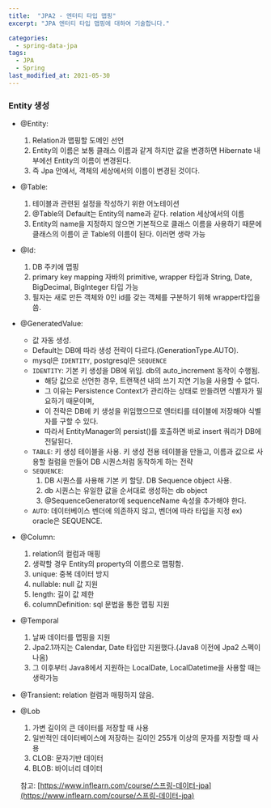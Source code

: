 ```yaml
---
title:  "JPA2 - 엔터티 타입 맵핑"
excerpt: "JPA 엔터티 타입 맵핑에 대하여 기술합니다."

categories:
  - spring-data-jpa
tags:
  - JPA
  - Spring
last_modified_at: 2021-05-30
---
```

 
### Entity 생성
* @Entity: 
  1. Relation과 맵핑할 도메인 선언 
  2. Entity의 이름은 보통 클래스 이름과 같게 하지만 값을 변경하면 Hibernate 내부에선 Entity의 이름이 변경된다.
  3. 즉 Jpa 안에서, 객체의 세상에서의 이름이 변경된 것이다.
* @Table:
  1. 테이블과 관련된 설정을 작성하기 위한 어노테이션
  2. @Table의 Default는 Entity의 name과 같다. relation 세상에서의 이름
  3. Entity의 name을 지정하지 않으면 기본적으로 클래스 이름을 사용하기 때문에 클래스의 이름이 곧 Table의 이름이 된다. 이러면 생략 가능
* @Id: 
  1. DB 주키에 맵핑
  2. primary key mapping 자바의 primitive, wrapper 타입과 String, Date, BigDecimal, BigInteger 타입 가능
  3. 필자는 새로 만든 객체와 0인 id를 갖는 객체를 구분하기 위해 wrapper타입을 씀.
* @GeneratedValue: 
  * 값 자동 생성. 
  * Default는 DB에 따라 생성 전략이 다르다.(GenerationType.AUTO).
  * mysql은 `IDENTITY`, postgresql은 `SEQUENCE`
  * `IDENTITY`: 기본 키 생성을 DB에 위임. db의 auto_increment 동작이 수행됨.
    * 해당 값으로 선언한 경우, 트랜잭션 내의 쓰기 지연 기능을 사용할 수 없다.
    * 그 이유는 Persistence Context가 관리하는 상태로 만들려면 식별자가 필요하기 때문이며,
    * 이 전략은 DB에 키 생성을 위임했으므로 엔터티를 테이블에 저장해야 식별자를 구할 수 있다.
    * 따라서 EntityManager의 persist()를 호출하면 바로 insert 쿼리가 DB에 전달된다.
  * `TABLE`: 키 생성 테이블을 사용. 키 생성 전용 테이블을 만들고, 이름과 값으로 사용할 컬럼을 만들어 DB 시퀀스처럼 동작하게 하는 전략
  * `SEQUENCE`: 
    1. DB 시퀀스를 사용해 기본 키 할당. DB Sequence object 사용.
    2. db 시퀀스는 유일한 값을 순서대로 생성하는 db object
    3. @SequenceGenerator에 sequenceName 속성을 추가해야 한다.
  * `AUTO`: 데이터베이스 벤더에 의존하지 않고, 벤더에 따라 타입을 지정 ex) oracle은 SEQUENCE.
* @Column: 
  1. relation의 컬럼과 매핑
  2. 생략할 경우 Entity의 property의 이름으로 맵핑함.
  3. unique: 중복 데이터 방지
  4. nullable: null 값 지원
  5. length: 길이 값 제한
  6. columnDefinition: sql 문법을 통한 맵핑 지원

* @Temporal
  1. 날짜 데이터를 맵핑을 지원
  2. Jpa2.1까지는 Calendar, Date 타입만 지원했다.(Java8 이전에 Jpa2 스펙이 나옴)
  3. 그 이후부터 Java8에서 지원하는 LocalDate, LocalDatetime을 사용할 때는 생략가능

* @Transient: relation 컬럼과 매핑하지 않음.

* @Lob
  1. 가변 길이의 큰 데이터를 저장할 때 사용
  2. 일반적인 데이터베이스에 저장하는 길이인 255개 이상의 문자를 저장할 때 사용
  3. CLOB: 문자기반 데이터
  4. BLOB: 바이너리 데이터

  참고: [https://www.inflearn.com/course/스프링-데이터-jpa](https://www.inflearn.com/course/스프링-데이터-jpa)